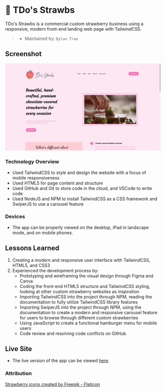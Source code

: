# 🍓 TDo's Strawbs

TDo's Strawbs is a commercial custom strawberry business using a responsive, modern front-end landing web page with TailwindCSS.
> * Maintained by: `Dylan Tran`

## Screenshot

![TDo's Strawbs landing page](https://github.com/Dylan-N-Tran/TDo-Strawbs/blob/main/images/website.png)


### Technology Overview

* Used TailwindCSS to style and design the website with a focus of mobile responsiveness
* Used HTML5 for page content and structure
* Used GitHub and Git to store code in the cloud, and VSCode to write code
* Used NodeJS and NPM to install TailwindCSS as a CSS framework and SwiperJS to use a carousel feature

### Devices
* The app can be properly viewed on the desktop, iPad in landscape mode, and on mobile phones.

## Lessons Learned
  1. Creating a modern and responsive user interface with TailwindCSS, HTML5, and CSS3
  2. Experienced the development process by:
     * Prototyping and wireframing the visual design through Figma and Canva
     * Coding the front-end HTML5 structure and TailwindCSS styling, looking at other custom strawberry websites as inspiration
     * Importing TailwindCSS into the project through NPM, reading the documentation to fully utilize TailwindCSS library features
     * Importing SwiperJS into the project through NPM, using the documentation to create a modern and responsive carousel feature for users to browse through different custom strawberries
     * Using JavaScript to create a functional hamburger menu for mobile users
     * Code review and resolving code conflicts on GitHub 

## Live Site
* The live version of the app can be viewed [here](dylan-n-tran.github.io/tdo-strawbs/).

### Attribution
<a href="https://www.flaticon.com/free-icons/strawberry" title="strawberry icons">Strawberry icons created by Freepik - Flaticon</a>
